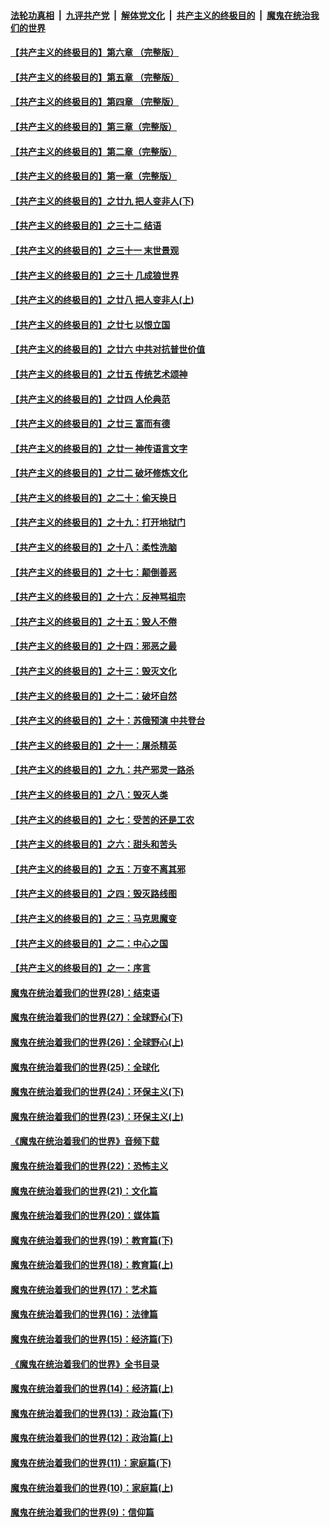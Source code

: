 ####  [法轮功真相](../../../../basic/blob/master/README.md?t=04210301) &nbsp;|&nbsp; [九评共产党](../../../../9ping.md/blob/master/README.md?t=04210301) &nbsp;|&nbsp; [解体党文化](../../../../jtdwh.md/blob/master/README.md?t=04210301)  &nbsp;|&nbsp; [共产主义的终极目的](../../../../gczydzjmd.md/blob/master/README.md?t=04210301) &nbsp;|&nbsp; [魔鬼在统治我们的世界](../../../../mgztzwmdsj.md/blob/master/README.md?t=04210301) 

#### [【共产主义的终极目的】第六章 （完整版）](../pages/nsc422/n11428913.md?t=04210301) 

#### [【共产主义的终极目的】第五章 （完整版）](../pages/nsc422/n11428912.md?t=04210301) 

#### [【共产主义的终极目的】第四章 （完整版）](../pages/nsc422/n11428907.md?t=04210301) 

#### [【共产主义的终极目的】第三章（完整版）](../pages/nsc422/n11428848.md?t=04210301) 

#### [【共产主义的终极目的】第二章（完整版）](../pages/nsc422/n11428831.md?t=04210301) 

#### [【共产主义的终极目的】第一章（完整版）](../pages/nsc422/n11417651.md?t=04210301) 

#### [【共产主义的终极目的】之廿九 把人变非人(下)](../pages/nsc422/n11344140.md?t=04210301) 

#### [【共产主义的终极目的】之三十二 结语](../pages/nsc422/n11360535.md?t=04210301) 

#### [【共产主义的终极目的】之三十一 末世景观](../pages/nsc422/n11351129.md?t=04210301) 

#### [【共产主义的终极目的】之三十 几成狼世界](../pages/nsc422/n11348280.md?t=04210301) 

#### [【共产主义的终极目的】之廿八 把人变非人(上)](../pages/nsc422/n11340492.md?t=04210301) 

#### [【共产主义的终极目的】之廿七 以恨立国](../pages/nsc422/n11336944.md?t=04210301) 

#### [【共产主义的终极目的】之廿六 中共对抗普世价值](../pages/nsc422/n11324785.md?t=04210301) 

#### [【共产主义的终极目的】之廿五 传统艺术颂神](../pages/nsc422/n11296396.md?t=04210301) 

#### [【共产主义的终极目的】之廿四 人伦典范](../pages/nsc422/n11296397.md?t=04210301) 

#### [【共产主义的终极目的】之廿三 富而有德](../pages/nsc422/n11283598.md?t=04210301) 

#### [【共产主义的终极目的】之廿一 神传语言文字](../pages/nsc422/n11263265.md?t=04210301) 

#### [【共产主义的终极目的】之廿二 破坏修炼文化](../pages/nsc422/n11245728.md?t=04210301) 

#### [【共产主义的终极目的】之二十：偷天换日](../pages/nsc422/n11238846.md?t=04210301) 

#### [【共产主义的终极目的】之十九：打开地狱门](../pages/nsc422/n11206376.md?t=04210301) 

#### [【共产主义的终极目的】之十八：柔性洗脑](../pages/nsc422/n11199994.md?t=04210301) 

#### [【共产主义的终极目的】之十七：颠倒善恶](../pages/nsc422/n11179782.md?t=04210301) 

#### [【共产主义的终极目的】之十六：反神骂祖宗](../pages/nsc422/n11166798.md?t=04210301) 

#### [【共产主义的终极目的】之十五：毁人不倦](../pages/nsc422/n11166792.md?t=04210301) 

#### [【共产主义的终极目的】之十四：邪恶之最](../pages/nsc422/n11150249.md?t=04210301) 

#### [【共产主义的终极目的】之十三：毁灭文化](../pages/nsc422/n11135227.md?t=04210301) 

#### [【共产主义的终极目的】之十二：破坏自然](../pages/nsc422/n11135214.md?t=04210301) 

#### [【共产主义的终极目的】之十：苏俄预演 中共登台](../pages/nsc422/n11118424.md?t=04210301) 

#### [【共产主义的终极目的】之十一：屠杀精英](../pages/nsc422/n11118442.md?t=04210301) 

#### [【共产主义的终极目的】之九：共产邪灵一路杀](../pages/nsc422/n11114139.md?t=04210301) 

#### [【共产主义的终极目的】之八：毁灭人类](../pages/nsc422/n11108503.md?t=04210301) 

#### [【共产主义的终极目的】之七：受苦的还是工农](../pages/nsc422/n11101809.md?t=04210301) 

#### [【共产主义的终极目的】之六：甜头和苦头](../pages/nsc422/n11096971.md?t=04210301) 

#### [【共产主义的终极目的】之五：万变不离其邪](../pages/nsc422/n11091285.md?t=04210301) 

#### [【共产主义的终极目的】之四：毁灭路线图](../pages/nsc422/n11086284.md?t=04210301) 

#### [【共产主义的终极目的】之三：马克思魔变](../pages/nsc422/n11061941.md?t=04210301) 

#### [【共产主义的终极目的】之二：中心之国](../pages/nsc422/n11047728.md?t=04210301) 

#### [【共产主义的终极目的】之一：序言](../pages/nsc422/n11086077.md?t=04210301) 

#### [魔鬼在统治着我们的世界(28)：结束语](../pages/nsc422/n10936246.md?t=04210301) 

#### [魔鬼在统治着我们的世界(27)：全球野心(下)](../pages/nsc422/n10928319.md?t=04210301) 

#### [魔鬼在统治着我们的世界(26)：全球野心(上)](../pages/nsc422/n10900318.md?t=04210301) 

#### [魔鬼在统治着我们的世界(25)：全球化](../pages/nsc422/n10788205.md?t=04210301) 

#### [魔鬼在统治着我们的世界(24)：环保主义(下)](../pages/nsc422/n10695307.md?t=04210301) 

#### [魔鬼在统治着我们的世界(23)：环保主义(上)](../pages/nsc422/n10688613.md?t=04210301) 

#### [《魔鬼在统治着我们的世界》音频下载](../pages/nsc422/n10635553.md?t=04210301) 

#### [魔鬼在统治着我们的世界(22)：恐怖主义](../pages/nsc422/n10614727.md?t=04210301) 

#### [魔鬼在统治着我们的世界(21)：文化篇](../pages/nsc422/n10597706.md?t=04210301) 

#### [魔鬼在统治着我们的世界(20)：媒体篇](../pages/nsc422/n10586579.md?t=04210301) 

#### [魔鬼在统治着我们的世界(19)：教育篇(下)](../pages/nsc422/n10564808.md?t=04210301) 

#### [魔鬼在统治着我们的世界(18)：教育篇(上)](../pages/nsc422/n10526970.md?t=04210301) 

#### [魔鬼在统治着我们的世界(17)：艺术篇](../pages/nsc422/n10499093.md?t=04210301) 

#### [魔鬼在统治着我们的世界(16)：法律篇](../pages/nsc422/n10485969.md?t=04210301) 

#### [魔鬼在统治着我们的世界(15)：经济篇(下)](../pages/nsc422/n10469975.md?t=04210301) 

#### [《魔鬼在统治着我们的世界》全书目录](../pages/nsc422/n10464261.md?t=04210301) 

#### [魔鬼在统治着我们的世界(14)：经济篇(上)](../pages/nsc422/n10457370.md?t=04210301) 

#### [魔鬼在统治着我们的世界(13)：政治篇(下)](../pages/nsc422/n10448270.md?t=04210301) 

#### [魔鬼在统治着我们的世界(12)：政治篇(上)](../pages/nsc422/n10444576.md?t=04210301) 

#### [魔鬼在统治着我们的世界(11)：家庭篇(下)](../pages/nsc422/n10440961.md?t=04210301) 

#### [魔鬼在统治着我们的世界(10)：家庭篇(上)](../pages/nsc422/n10435448.md?t=04210301) 

#### [魔鬼在统治着我们的世界(9)：信仰篇](../pages/nsc422/n10432159.md?t=04210301) 

